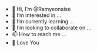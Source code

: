 - 👋 Hi, I’m @Ramyeonaise
- 👀 I’m interested in ...
- 🌱 I’m currently learning ...
- 💞️ I’m looking to collaborate on ...
- 📫 How to reach me ...
- 🥹 Love You 
<!---
Ramyeonaise/Ramyeonaise is a ✨ special ✨ repository because its `README.md` (this file) appears on your GitHub profile.
You can click the Preview link to take a look at your changes.
--->
